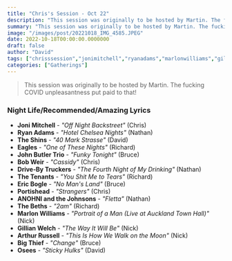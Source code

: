 ```yaml
---
title: "Chris's Session - Oct 22"
description: "This session was originally to be hosted by Martin. The fucking COVID unpleasantness put paid to that!"
summary: "This session was originally to be hosted by Martin. The fucking COVID unpleasantness put paid to that!"
image: "/images/post/20221018_IMG_4585.JPEG"
date: 2022-10-18T00:00:00.0000000
draft: false
author: "David"
tags: ["chrisssession","jonimitchell","ryanadams","marlonwilliams","gillianwelch","arthurrussell","johnbutlertrio","thebeths","portishead","eagles","bobweir","theshins","bigthief","osees","ericbogle","thetenants","drive‐bytruckers","anohniandthejohnsons"]
categories: ["Gatherings"]
---
```

> This session was originally to be hosted by Martin. The fucking COVID unpleasantness put paid to that!
### Night Life/Recommended/Amazing Lyrics
- **Joni Mitchell** - _"Off Night Backstreet"_ (Chris)
- **Ryan Adams** - _"Hotel Chelsea Nights"_ (Nathan)
- **The Shins** - _"40 Mark Strasse"_ (David)
- **Eagles** - _"One of These Nights"_ (Richard)
- **John Butler Trio** - _"Funky Tonight"_ (Bruce)
- **Bob Weir** - _"Cassidy"_ (Chris)
- **Drive‐By Truckers** - _"The Fourth Night of My Drinking"_ (Nathan)
- **The Tenants** - _"You Shit Me to Tears"_ (Richard)
- **Eric Bogle** - _"No Man's Land"_ (Bruce)
- **Portishead** - _"Strangers"_ (Chris)
- **ANOHNI and the Johnsons** - _"Fletta"_ (Nathan)
- **The Beths** - _"2am"_ (Richard)
- **Marlon Williams** - _"Portrait of a Man (Live at Auckland Town Hall)"_ (Nick)
- **Gillian Welch** - _"The Way It Will Be"_ (Nick)
- **Arthur Russell** - _"This Is How We Walk on the Moon"_ (Nick)
- **Big Thief** - _"Change"_ (Bruce)
- **Osees** - _"Sticky Hulks"_ (David)
